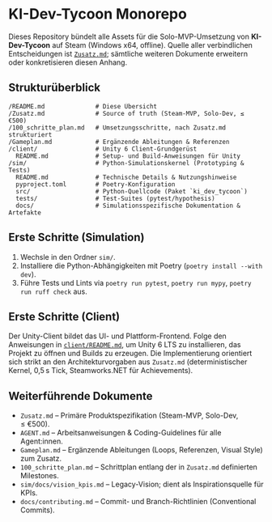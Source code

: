 # KI-Dev-Tycoon Monorepo

Dieses Repository bündelt alle Assets für die Solo-MVP-Umsetzung von **KI-Dev-Tycoon** auf Steam (Windows x64, offline). Quelle aller verbindlichen Entscheidungen ist [`Zusatz.md`](./Zusatz.md); sämtliche weiteren Dokumente erweitern oder konkretisieren diesen Anhang.

## Strukturüberblick

```
/README.md              # Diese Übersicht
/Zusatz.md              # Source of truth (Steam-MVP, Solo-Dev, ≤ €500)
/100_schritte_plan.md   # Umsetzungsschritte, nach Zusatz.md strukturiert
/Gameplan.md            # Ergänzende Ableitungen & Referenzen
/client/                # Unity 6 Client-Grundgerüst
  README.md             # Setup- und Build-Anweisungen für Unity
/sim/                   # Python-Simulationskernel (Prototyping & Tests)
  README.md             # Technische Details & Nutzungshinweise
  pyproject.toml        # Poetry-Konfiguration
  src/                  # Python-Quellcode (Paket `ki_dev_tycoon`)
  tests/                # Test-Suites (pytest/hypothesis)
  docs/                 # Simulationsspezifische Dokumentation & Artefakte
```

## Erste Schritte (Simulation)

1. Wechsle in den Ordner `sim/`.
2. Installiere die Python-Abhängigkeiten mit Poetry (`poetry install --with dev`).
3. Führe Tests und Lints via `poetry run pytest`, `poetry run mypy`, `poetry run ruff check` aus.

## Erste Schritte (Client)

Der Unity-Client bildet das UI- und Plattform-Frontend. Folge den Anweisungen in [`client/README.md`](client/README.md), um Unity 6 LTS zu installieren, das Projekt zu öffnen und Builds zu erzeugen. Die Implementierung orientiert sich strikt an den Architekturvorgaben aus `Zusatz.md` (deterministischer Kernel, 0,5 s Tick, Steamworks.NET für Achievements).

## Weiterführende Dokumente

- `Zusatz.md` – Primäre Produktspezifikation (Steam-MVP, Solo-Dev, ≤ €500).
- `AGENT.md` – Arbeitsanweisungen & Coding-Guidelines für alle Agent:innen.
- `Gameplan.md` – Ergänzende Ableitungen (Loops, Referenzen, Visual Style) zum Zusatz.
- `100_schritte_plan.md` – Schrittplan entlang der in `Zusatz.md` definierten Milestones.
- `sim/docs/vision_kpis.md` – Legacy-Vision; dient als Inspirationsquelle für KPIs.
- `docs/contributing.md` – Commit- und Branch-Richtlinien (Conventional Commits).
